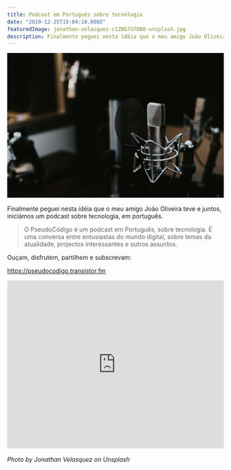 ```yaml
---
title: Podcast em Português sobre tecnologia
date: "2019-12-25T15:04:10.000Z"
featuredImage: jonathan-velasquez-c1ZN57GfDB0-unsplash.jpg
description: Finalmente peguei nesta idéia que o meu amigo João Oliveira teve e juntos, iniciámos um podcast sobre tecnologia, em português.
---
```


![Podcast](jonathan-velasquez-c1ZN57GfDB0-unsplash.jpg)

Finalmente peguei nesta idéia que o meu amigo João Oliveira teve e juntos, iniciámos um podcast sobre tecnologia, em português.

> O PseudoCódigo é um podcast em Português, sobre tecnologia. É uma conversa entre entusiastas do mundo digital, sobre temas da atualidade, projectos interessantes e outros assuntos.

Ouçam, disfrutem, partilhem e subscrevam:

https://pseudocodigo.transistor.fm

<iframe src='https://share.transistor.fm/e/pseudocodigo/playlist' width='100%' height='390' frameborder='0' scrolling='no' seamless='true' style='width:100%; height:390px;'></iframe>

*Photo by Jonathan Velasquez on Unsplash*

